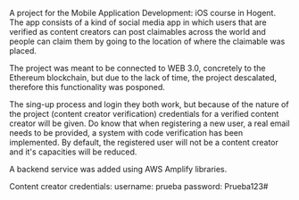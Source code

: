 A project for the Mobile Application Development: iOS course in Hogent. The app consists of a kind of social media app in which 
users that are verified as content creators can post claimables across the world and people can claim them by going to the location
of where the claimable was placed. 

The project was meant to be connected to WEB 3.0, concretely to the Ethereum blockchain, but due to the lack of time, the project descalated,
therefore this functionality was posponed.

The sing-up process and login they both work, but because of the nature of the project (content creator verification) credentials for a verified
content creator will be given. Do know that when registering a new user, a real email needs to be provided, a system with code verification
has been implemented. By default, the registered user will not be a content creator and it's capacities will be reduced.

A backend service was added using AWS Amplify libraries.

Content creator credentials:
username: prueba
password: Prueba123#
